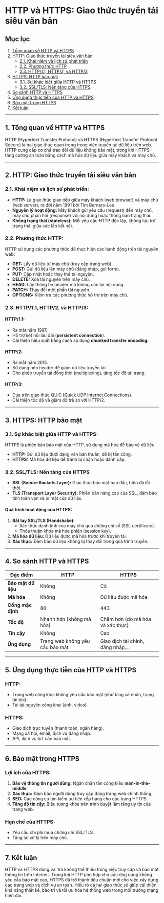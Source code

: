# HTTP và HTTPS: Giao thức truyền tải siêu văn bản

## Mục lục

1. [Tổng quan về HTTP và HTTPS](#1-tổng-quan-về-http-và-https)  
2. [HTTP: Giao thức truyền tải siêu văn bản](#2-http-giao-thức-truyền-tải-siêu-văn-bản)  
   - [2.1. Khái niệm và lịch sử phát triển](#21-khái-niệm-và-lịch-sử-phát-triển)  
   - [2.2. Phương thức HTTP](#22-phương-thức-http)  
   - [2.3. HTTP/1.1, HTTP/2, và HTTP/3](#23-http11-http2-và-http3)  
3. [HTTPS: HTTP bảo mật](#3-https-http-bảo-mật)  
   - [3.1. Sự khác biệt giữa HTTP và HTTPS](#31-sự-khác-biệt-giữa-http-và-https)  
   - [3.2. SSL/TLS: Nền tảng của HTTPS](#32-ssltls-nền-tảng-của-https)  
4. [So sánh HTTP và HTTPS](#4-so-sánh-http-và-https)  
5. [Ứng dụng thực tiễn của HTTP và HTTPS](#5-ứng-dụng-thực-tiễn-của-http-và-https)  
6. [Bảo mật trong HTTPS](#6-bảo-mật-trong-https)  
7. [Kết luận](#7-kết-luận)

---

## 1. Tổng quan về HTTP và HTTPS

HTTP (Hypertext Transfer Protocol) và HTTPS (Hypertext Transfer Protocol Secure) là hai giao thức quan trọng trong việc truyền tải dữ liệu trên web. HTTP cung cấp cơ chế trao đổi dữ liệu không bảo mật, trong khi HTTPS tăng cường an toàn bằng cách mã hóa dữ liệu giữa máy khách và máy chủ.

---

## 2. HTTP: Giao thức truyền tải siêu văn bản

### 2.1. **Khái niệm và lịch sử phát triển:**
- **HTTP:** Là giao thức giao tiếp giữa máy khách (web browser) và máy chủ (web server), ra đời năm 1991 bởi Tim Berners-Lee.  
- **Nguyên lý hoạt động:** Máy khách gửi yêu cầu (request) đến máy chủ, máy chủ phản hồi (response) với nội dung hoặc thông báo trạng thái.  
- **Không trạng thái (stateless):** Mỗi yêu cầu HTTP độc lập, không lưu trữ trạng thái giữa các lần kết nối.

### 2.2. **Phương thức HTTP:**
HTTP sử dụng các phương thức để thực hiện các hành động trên tài nguyên web:
- **GET:** Lấy dữ liệu từ máy chủ (truy cập trang web).  
- **POST:** Gửi dữ liệu lên máy chủ (đăng nhập, gửi form).  
- **PUT:** Cập nhật hoặc thay thế tài nguyên.  
- **DELETE:** Xóa tài nguyên trên máy chủ.  
- **HEAD:** Lấy thông tin header mà không cần tải nội dung.  
- **PATCH:** Thay đổi một phần tài nguyên.  
- **OPTIONS:** Kiểm tra các phương thức hỗ trợ trên máy chủ.

### 2.3. **HTTP/1.1, HTTP/2, và HTTP/3:**
#### **HTTP/1.1:**
- Ra mắt năm 1997.  
- Hỗ trợ kết nối lâu dài (**persistent connection**).  
- Cải thiện hiệu suất bằng cách sử dụng **chunked transfer encoding**.  

#### **HTTP/2:**
- Ra mắt năm 2015.  
- Sử dụng nén header để giảm dữ liệu truyền tải.  
- Cho phép truyền tải đồng thời (multiplexing), tăng tốc độ tải trang.  

#### **HTTP/3:**
- Dựa trên giao thức QUIC (Quick UDP Internet Connections).  
- Cải thiện tốc độ và giảm độ trễ so với HTTP/2.  

---

## 3. HTTPS: HTTP bảo mật

### 3.1. **Sự khác biệt giữa HTTP và HTTPS:**
HTTPS là phiên bản bảo mật của HTTP, sử dụng mã hóa để bảo vệ dữ liệu.
- **HTTP:** Gửi dữ liệu dưới dạng văn bản thuần, dễ bị tấn công.  
- **HTTPS:** Mã hóa dữ liệu để tránh bị chặn hoặc đánh cắp.

### 3.2. **SSL/TLS: Nền tảng của HTTPS**
- **SSL (Secure Sockets Layer):** Giao thức bảo mật ban đầu, hiện đã lỗi thời.  
- **TLS (Transport Layer Security):** Phiên bản nâng cao của SSL, đảm bảo tính toàn vẹn và bí mật của dữ liệu.  
#### **Quá trình hoạt động của HTTPS:**
1. **Bắt tay SSL/TLS (Handshake):**  
   - Xác thực danh tính của máy chủ qua chứng chỉ số (SSL certificate).  
   - Thỏa thuận khóa mã hóa phiên (session key).  
2. **Mã hóa dữ liệu:** Dữ liệu được mã hóa trước khi truyền tải.  
3. **Xác thực:** Đảm bảo dữ liệu không bị thay đổi trong quá trình truyền.

---

## 4. So sánh HTTP và HTTPS

| **Đặc điểm**           | **HTTP**                          | **HTTPS**                         |
|-------------------------|------------------------------------|------------------------------------|
| **Bảo mật dữ liệu**     | Không                             | Có                                |
| **Mã hóa**             | Không                             | Dữ liệu được mã hóa               |
| **Cổng mặc định**       | 80                               | 443                               |
| **Tốc độ**             | Nhanh hơn (không mã hóa)          | Chậm hơn (do mã hóa và xác thực)  |
| **Tin cậy**            | Không                             | Cao                               |
| **Ứng dụng**           | Trang web không yêu cầu bảo mật   | Giao dịch tài chính, đăng nhập,...|

---

## 5. Ứng dụng thực tiễn của HTTP và HTTPS

### **HTTP:**
- Trang web công khai không yêu cầu bảo mật (như blog cá nhân, trang tin tức).  
- Tải tài nguyên công khai (ảnh, video).  

### **HTTPS:**
- Giao dịch trực tuyến (thanh toán, ngân hàng).  
- Mạng xã hội, email, dịch vụ đăng nhập.  
- API, dịch vụ IoT cần bảo mật.

---

## 6. Bảo mật trong HTTPS

### **Lợi ích của HTTPS:**
1. **Bảo vệ thông tin người dùng:** Ngăn chặn tấn công kiểu **man-in-the-middle**.  
2. **Xác thực:** Đảm bảo người dùng truy cập đúng trang web chính thống.  
3. **SEO:** Các công cụ tìm kiếm ưu tiên xếp hạng cho các trang HTTPS.  
4. **Tăng độ tin cậy:** Biểu tượng khóa trên trình duyệt làm tăng uy tín của trang web.

### **Hạn chế của HTTPS:**
- Yêu cầu chi phí mua chứng chỉ SSL/TLS.  
- Tăng tải xử lý trên máy chủ.  

---

## 7. Kết luận

HTTP và HTTPS đóng vai trò không thể thiếu trong việc truy cập và bảo mật thông tin trên Internet. Trong khi HTTP phù hợp cho các ứng dụng không yêu cầu bảo mật cao, HTTPS đã trở thành tiêu chuẩn mới cho việc xây dựng các trang web và dịch vụ an toàn. Hiểu rõ cả hai giao thức sẽ giúp cải thiện khả năng thiết kế, bảo trì và tối ưu hóa hệ thống web trong môi trường mạng hiện đại.